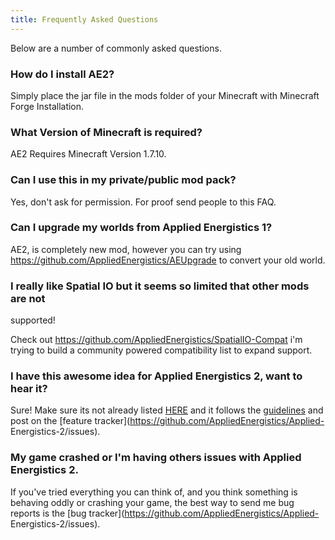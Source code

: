 ```yaml
---
title: Frequently Asked Questions
---
```


Below are a number of commonly asked questions.

### How do I install AE2?

Simply place the jar file in the mods folder of your Minecraft with Minecraft
Forge Installation.

### What Version of Minecraft is required?

AE2 Requires Minecraft Version 1.7.10.

### Can I use this in my private/public mod pack?

Yes, don't ask for permission. For proof send people to this FAQ.

### Can I upgrade my worlds from Applied Energistics 1?

AE2, is completely new mod, however you can try using
<https://github.com/AppliedEnergistics/AEUpgrade> to convert your old world.

### I really like Spatial IO but it seems so limited that other mods are not
supported!

Check out <https://github.com/AppliedEnergistics/SpatialIO-Compat> i'm trying
to build a community powered compatibility list to expand support.

### I have this awesome idea for Applied Energistics 2, want to hear it?

Sure! Make sure its not already listed
[HERE](https://github.com/AppliedEnergistics/Applied-Energistics-2/issues) and
it follows the [guidelines](suggestion-guidelines.md) and post on
the [feature tracker](https://github.com/AppliedEnergistics/Applied-
Energistics-2/issues).

### My game crashed or I'm having others issues with Applied Energistics 2.

If you've tried everything you can think of, and you think something is
behaving oddly or crashing your game, the best way to send me bug reports is
the [bug tracker](https://github.com/AppliedEnergistics/Applied-
Energistics-2/issues).
